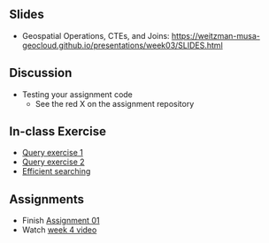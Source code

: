 ## Slides

- Geospatial Operations, CTEs, and Joins: https://weitzman-musa-geocloud.github.io/presentations/week03/SLIDES.html

## Discussion

- Testing your assignment code
  - See the red X on the assignment repository

## In-class Exercise

* [Query exercise 1](exercises/ex_1_station_density.md)
* [Query exercise 2](exercises/ex_2_stations_near_parks.md)
* [Efficient searching](exercises/ex_3_fun.md)

## Assignments

* Finish [Assignment 01](https://github.com/Weitzman-MUSA-GeoCloud/assignment01)
* Watch [week 4 video](https://share.descript.com/view/qVApm60gAHr)
